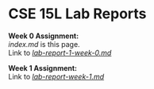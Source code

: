 # CSE 15L Lab Reports

**Week 0 Assignment:** \
_index.md_ is this page.\
Link to [_lab-report-1-week-0.md_](https://wachacoso.github.io/cse15l-lab-reports/lab-report-1-week-0) 

**Week 1 Assignment:** \
Link to [_lab-report-week-1.md_](https://wachacoso.github.io/cse15l-lab-reports/Lab-1/lab-report-week-1)